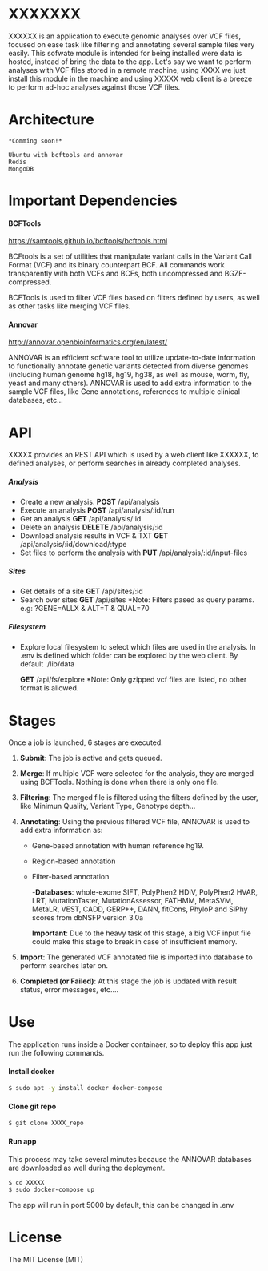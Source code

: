 # XXXXXXX

XXXXXX is an application to execute genomic analyses over VCF files, focused on ease task like filtering and annotating several sample files very easily. This sofwate module is intended for being installed were data is hosted, instead of bring the data to the app. 
Let's say we want to perform analyses with VCF files stored in a remote machine, using XXXX we just install this module in the machine and using XXXXX web client is a breeze to perform ad-hoc analyses against those VCF files.

# Architecture
	*Comming soon!*

	Ubuntu with bcftools and annovar
	Redis
	MongoDB

# Important Dependencies
#### BCFTools
https://samtools.github.io/bcftools/bcftools.html
	 
BCFtools is a set of utilities that manipulate variant calls in the Variant Call Format (VCF) and its binary counterpart BCF. All commands work transparently with both VCFs and BCFs, both uncompressed and BGZF-compressed.

BCFTools is used to filter VCF files based on filters defined by users, as well as other tasks like merging VCF files.

#### Annovar
 http://annovar.openbioinformatics.org/en/latest/

ANNOVAR is an efficient software tool to utilize update-to-date information to functionally annotate genetic variants detected from diverse genomes (including human genome hg18, hg19, hg38, as well as mouse, worm, fly, yeast and many others).
ANNOVAR is used to add extra information to the sample VCF files, like Gene annotations, references to multiple clinical databases, etc...

# API
XXXXX provides an REST API which is used by a web client like XXXXXX, to defined analyses, or perform searches in already completed analyses.

##### Analysis
* Create a new analysis.
	**POST** /api/analysis
* Execute an analysis
	**POST** /api/analysis/:id/run
* Get an analysis
	**GET** /api/analysis/:id
* Delete an analysis
	**DELETE** /api/analysis/:id
* Download analysis results in VCF & TXT
	**GET** /api/analysis/:id/download/:type
* Set files to perform the analysis with
	**PUT** /api/analysis/:id/input-files

##### Sites
* Get details of a site
	**GET** /api/sites/:id
* Search over sites
	**GET** /api/sites
	*Note: Filters pased as query params. e.g: ?GENE=ALLX & ALT=T & QUAL=70


##### Filesystem
* Explore local filesystem to select which files are used in the analysis. In .env is defined which folder can be explored by the web client. By default ./lib/data

    **GET** /api/fs/explore
	*Note: Only gzipped vcf files are listed, no other format is allowed.


# Stages
Once a job is launched, 6 stages are executed:

1. **Submit**: The job is active and gets queued.

2. **Merge**: If multiple VCF were selected for the analysis, they are merged using BCFTools. Nothing is done when there is only one file.

3. **Filtering**: The merged file is filtered using the filters defined by the user, like Minimun Quality, Variant Type, Genotype depth...

4. **Annotating**: Using the previous filtered VCF file, ANNOVAR is used to add extra information as:
    - Gene-based annotation with human reference hg19.
	- Region-based annotation
	- Filter-based annotation
	
        -**Databases**: whole-exome SIFT, PolyPhen2 HDIV, PolyPhen2 HVAR, LRT, MutationTaster, MutationAssessor, FATHMM, MetaSVM, MetaLR, VEST, CADD, GERP++, DANN, fitCons, PhyloP and SiPhy scores from dbNSFP version 3.0a

	    **Important**: Due to the heavy task of this stage, a big VCF input file could make this stage to break in case of insufficient memory.
	
5. **Import**: The generated VCF annotated file is imported into database to perform searches later on.

6. **Completed (or Failed)**: At this stage the job is updated with result status, error messages, etc....

# Use
The application runs inside a Docker containaer, so to deploy this app just run the following commands.

#### Install docker
```sh
$ sudo apt -y install docker docker-compose
```

#### Clone git repo
```sh
$ git clone XXXX_repo
```

#### Run app

This process may take several minutes because the ANNOVAR databases are downloaded as well during the deployment.

```sh
$ cd XXXXX
$ sudo docker-compose up
```
The app will run in port 5000 by default, this can be changed in .env

# License
The MIT License (MIT)
